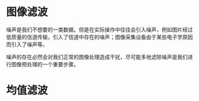 # 图像滤波

噪声是我们不想要的一类数据。但是在实际操作中往往会引入噪声，例如图片经过低质量的信道传输，引入了信道中存在的噪声；图像采集设备由于某些电子学原因而引入了噪声等。

噪声的存在必然会对我们正常的图像处理造成干扰，尽可能多地滤除噪声是我们进行图像预处理的一个重要步骤。

# 均值滤波

